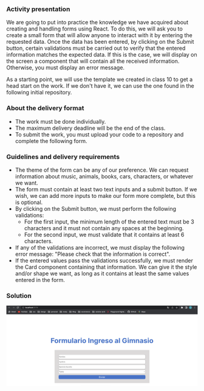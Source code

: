 ### Activity presentation

We are going to put into practice the knowledge we have acquired about creating and handling forms using React. To do this, we will ask you to create a small form that will allow anyone to interact with it by entering the requested data. Once the data has been entered, by clicking on the Submit button, certain validations must be carried out to verify that the entered information matches the expected data. If this is the case, we will display on the screen a component that will contain all the received information. Otherwise, you must display an error message.

As a starting point, we will use the template we created in class 10 to get a head start on the work. If we don't have it, we can use the one found in the following initial repository.

### About the delivery format

- The work must be done individually.
- The maximum delivery deadline will be the end of the class.
- To submit the work, you must upload your code to a repository and complete the following form.

### Guidelines and delivery requirements

- The theme of the form can be any of our preference. We can request information about music, animals, books, cars, characters, or whatever we want.
- The form must contain at least two text inputs and a submit button. If we wish, we can add more inputs to make our form more complete, but this is optional.
- By clicking on the Submit button, we must perform the following validations:
  - For the first input, the minimum length of the entered text must be 3 characters and it must not contain any spaces at the beginning.
  - For the second input, we must validate that it contains at least 6 characters.
- If any of the validations are incorrect, we must display the following error message: "Please check that the information is correct".
- If the entered values pass the validations successfully, we must render the Card component containing that information. We can give it the style and/or shape we want, as long as it contains at least the same values entered in the form.


### Solution
![](form-react.png)